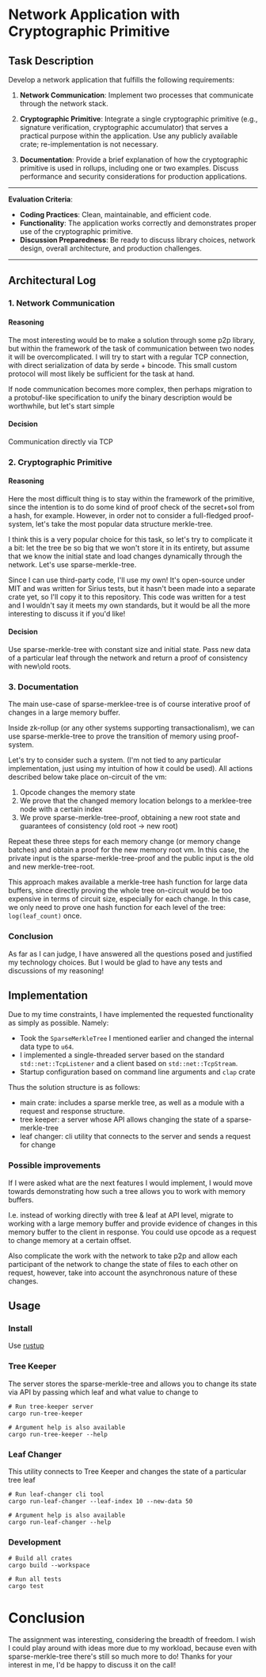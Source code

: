 # Network Application with Cryptographic Primitive

## Task Description

Develop a network application that fulfills the following requirements:

1. **Network Communication**: Implement two processes that communicate through the network stack.

2. **Cryptographic Primitive**: Integrate a single cryptographic primitive (e.g., signature verification, cryptographic accumulator) that serves a practical purpose within the application. Use any publicly available crate; re-implementation is not necessary.

3. **Documentation**: Provide a brief explanation of how the cryptographic primitive is used in rollups, including one or two examples. Discuss performance and security considerations for production applications.

---

**Evaluation Criteria**:

- **Coding Practices**: Clean, maintainable, and efficient code.
- **Functionality**: The application works correctly and demonstrates proper use of the cryptographic primitive.
- **Discussion Preparedness**: Be ready to discuss library choices, network design, overall architecture, and production challenges.

---

## Architectural Log

### 1. **Network Communication**

#### Reasoning
The most interesting would be to make a solution through some p2p library, but within the framework of the task of communication between two nodes it will be overcomplicated. I will try to start with a regular TCP connection, with direct serialization of data by serde + bincode. This small custom protocol will most likely be sufficient for the task at hand.

If node communication becomes more complex, then perhaps migration to a protobuf-like specification to unify the binary description would be worthwhile, but let's start simple

#### Decision
Communication directly via TCP

### 2. **Cryptographic Primitive**

#### Reasoning

Here the most difficult thing is to stay within the framework of the primitive, since the intention is to do some kind of proof check of the secret+sol from a hash, for example. However, in order not to consider a full-fledged proof-system, let's take the most popular data structure merkle-tree.

I think this is a very popular choice for this task, so let's try to complicate it a bit: let the tree be so big that we won't store it in its entirety, but assume that we know the initial state and load changes dynamically through the network. Let's use sparse-merkle-tree.

Since I can use third-party code, I'll use my own! It's open-source under MIT and was written for Sirius tests, but it hasn't been made into a separate crate yet, so I'll copy it to this repository. This code was written for a test and I wouldn't say it meets my own standards, but it would be all the more interesting to discuss it if you'd like!

#### Decision
Use sparse-merkle-tree with constant size and initial state. Pass new data of a particular leaf through the network and return a proof of consistency with new\old roots.

### 3. **Documentation**

The main use-case of sparse-merklee-tree is of course interative proof of changes in a large memory buffer. 

Inside zk-rollup (or any other systems supporting transactionalism), we can use sparse-merkle-tree to prove the transition of memory using proof-system. 

Let's try to consider such a system. (I'm not tied to any particular implementation, just using my intuition of how it could be used). All actions described below take place on-circuit of the vm:

1. Opcode changes the memory state
2. We prove that the changed memory location belongs to a merklee-tree node with a certain index
3. We prove sparse-merkle-tree-proof, obtaining a new root state and guarantees of consistency (old root -> new root)

Repeat these three steps for each memory change (or memory change batches) and obtain a proof for the new memory root vm. In this case, the private input is the sparse-merkle-tree-proof and the public input is the old and new merkle-tree-root.

This approach makes available a merkle-tree hash function for large data buffers, since directly proving the whole tree on-circuit would be too expensive in terms of circuit size, especially for each change. In this case, we only need to prove one hash function for each level of the tree: `log(leaf_count)` once.

### Conclusion

As far as I can judge, I have answered all the questions posed and justified my technology choices. But I would be glad to have any tests and discussions of my reasoning!

## Implementation

Due to my time constraints, I have implemented the requested functionality as simply as possible. Namely:

- Took the `SparseMerkleTree` I mentioned earlier and changed the internal data type to `u64`.
- I implemented a single-threaded server based on the standard `std::net::TcpListener` and a client based on `std::net::TcpStream`.
- Startup configuration based on command line arguments and `clap` crate

Thus the solution structure is as follows:

- main crate: includes a sparse merkle tree, as well as a module with a request and response structure.
- tree keeper: a server whose API allows changing the state of a sparse-merkle-tree
- leaf changer: cli utility that connects to the server and sends a request for change

### Possible improvements

If I were asked what are the next features I would implement, I would move towards demonstrating how such a tree allows you to work with memory buffers.

I.e. instead of working directly with tree & leaf at API level, migrate to working with a large memory buffer and provide evidence of changes in this memory buffer to the client in response. You could use opcode as a request to change memory at a certain offset.

Also complicate the work with the network to take p2p and allow each participant of the network to change the state of files to each other on request, however, take into account the asynchronous nature of these changes.

## Usage

### Install

Use [rustup](https://rustup.rs/)

### Tree Keeper

The server stores the sparse-merkle-tree and allows you to change its state via API by passing which leaf and what value to change to

```console
# Run tree-keeper server
cargo run-tree-keeper

# Argument help is also available
cargo run-tree-keeper --help
```

### Leaf Changer

This utility connects to Tree Keeper and changes the state of a particular tree leaf

```console
# Run leaf-changer cli tool
cargo run-leaf-changer --leaf-index 10 --new-data 50

# Argument help is also available
cargo run-leaf-changer --help
```

### Development

```cargo
# Build all crates
cargo build --workspace

# Run all tests
cargo test
```

# Conclusion

The assignment was interesting, considering the breadth of freedom. I wish I could play around with ideas more due to my workload, because even with sparse-merkle-tree there's still so much more to do! Thanks for your interest in me, I'd be happy to discuss it on the call!
